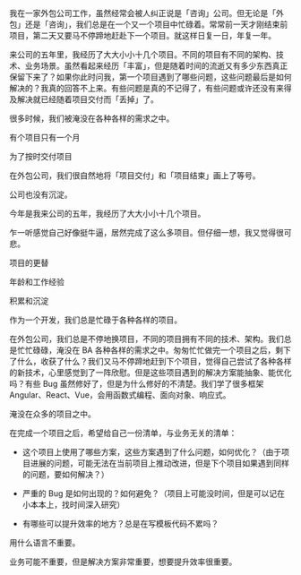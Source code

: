 我在一家外包公司工作，虽然经常会被人纠正说是「咨询」公司。但无论是「外包」还是「咨询」，我们总是在一个又一个项目中忙碌着。常常前一天才刚结束前项目，第二天又要马不停蹄地赶赴下一个项目。就这样日复一日，年复一年。

来公司的五年里，我经历了大大小小十几个项目。不同的项目有不同的架构、技术、业务场景。虽然看起来经历「丰富」，但是随着时间的流逝又有多少东西真正保留下来了？如果你此时问我，第一个项目遇到了哪些问题，这些问题最后是如何解决的？我真的回答不上来。有些问题是真的不记得了，有些问题或许还没有来得及解决就已经随着项目交付而「丢掉」了。









很多时候，我们被淹没在各种各样的需求之中。











有个项目只有一个月



为了按时交付项目



在外包公司，我们很自然地将「项目交付」和「项目结束」画上了等号。

公司也没有沉淀。





今年是我来公司的五年，我经历了大大小小十几个项目。





乍一听感觉自己好像挺牛逼，居然完成了这么多项目。但仔细一想，我又觉得很可悲。



项目的更替





年龄和工作经验



积累和沉淀



作为一个开发，我们总是忙碌于各种各样的项目。

在外包公司，我们总是不停地换项目，不同的项目拥有不同的技术、架构。我们总是忙忙碌碌，淹没在 BA 各种各样的需求之中。匆匆忙忙做完一个项目之后，剩下了什么，收获了什么？我们又马不停蹄地赶到下个项目，觉得自己尝试了各种各样的新技术，心里感觉到了一阵欣慰。但是这些项目遇到的解决方案能抽象、能优化吗？有些 Bug 虽然修好了，但是为什么修好的不清楚。我们学了很多框架 Angular、React、Vue，会用函数式编程、面向对象、响应式。

淹没在众多的项目之中。

在完成一个项目之后，希望给自己一份清单，与业务无关的清单：

- 这个项目上使用了哪些方案，这些方案遇到了什么问题，如何优化？（由于项目进展的问题，可能无法在当前项目上推动改进，但是下个项目如果遇到同样的问题，要如何解决？）

- 严重的 Bug 是如何出现的？如何避免？（项目上可能没时间，但是可以记在小本本上，找时间深入研究）

- 有哪些可以提升效率的地方？总是在写模板代码不累吗？



用什么语言不重要。

业务可能不重要，但是解决方案非常重要，想要提升效率很重要。
